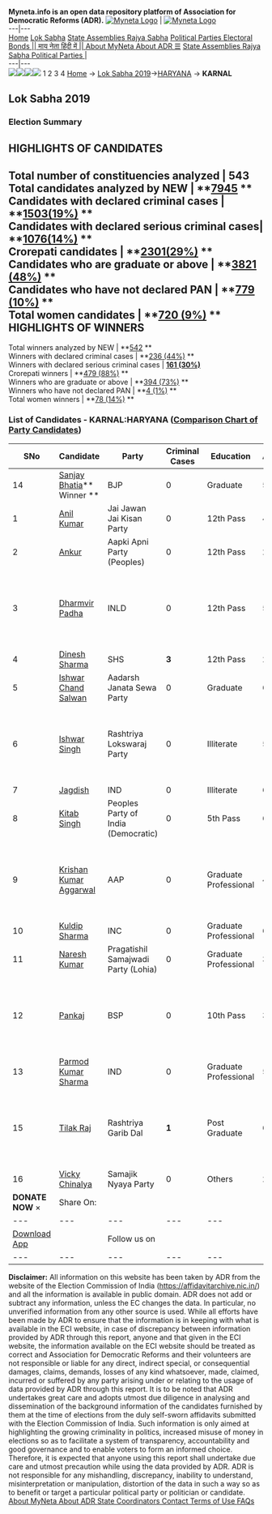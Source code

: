 **Myneta.info is an open data repository platform of Association for Democratic Reforms (ADR).**
[![Myneta Logo](https://www.myneta.info/lib/img/myneta-logo.png)](https://www.myneta.info/) | [![Myneta Logo](https://www.myneta.info/lib/img/adr-logo.png)](https://adrindia.org)  
---|---  
[Home](https://www.myneta.info/) [Lok Sabha](https://www.myneta.info/#ls "Lok Sabha") [ State Assemblies ](https://www.myneta.info/#sa "State Assemblies") [Rajya Sabha](https://www.myneta.info/#rs "Rajya Sabha") [Political Parties ](https://www.myneta.info/party "Political Parties") [ Electoral Bonds ](https://www.myneta.info/electoral_bonds "Electoral Bonds") [ || माय नेता हिंदी में || ](https://translate.google.co.in/translate?prev=hp&hl=en&js=y&u=www.myneta.info&sl=en&tl=hi&history_state0=) [ About MyNeta ](https://adrindia.org/content/about-myneta) [ About ADR ](https://adrindia.org/about-adr/who-we-are) [☰](javascript:void\(0\))
[ State Assemblies ](https://www.myneta.info/#sa "State Assemblies") [ Rajya Sabha ](https://www.myneta.info/#rs "Rajya Sabha") [ Political Parties ](https://www.myneta.info/party "Political Parties")
|   
---|---  
![](https://www.myneta.info/lib/img/banner/banner-1.png)![](https://www.myneta.info/lib/img/banner/banner-2.png)![](https://www.myneta.info/lib/img/banner/banner-3.png)![](https://www.myneta.info/lib/img/banner/banner-4.png)
1  2  3  4 
[Home](https://www.myneta.info/) → [Lok Sabha 2019](https://www.myneta.info/LokSabha2019/)→[HARYANA](https://www.myneta.info/LokSabha2019/index.php?action=show_constituencies&state_id=40) → **KARNAL**
### 
## Lok Sabha 2019
###  Election Summary 
HIGHLIGHTS OF CANDIDATES  
---  
Total number of constituencies analyzed |  543   
Total candidates analyzed by NEW | **[7945](https://www.myneta.info/LokSabha2019/index.php?action=summary&subAction=candidates_analyzed&sort=candidate#summary) **  
Candidates with declared criminal cases | **[1503(19%)](https://www.myneta.info/LokSabha2019/index.php?action=summary&subAction=crime&sort=candidate#summary) **  
Candidates with declared serious criminal cases| **[1076(14%)](https://www.myneta.info/LokSabha2019/index.php?action=summary&subAction=serious_crime&sort=candidate#summary) **  
Crorepati candidates | **[2301(29%)](https://www.myneta.info/LokSabha2019/index.php?action=summary&subAction=crorepati&sort=candidate#summary) **  
Candidates who are graduate or above | **[3821 (48%)](https://www.myneta.info/LokSabha2019/index.php?action=summary&subAction=education&sort=candidate#summary) **  
Candidates who have not declared PAN | **[779 (10%)](https://www.myneta.info/LokSabha2019/index.php?action=summary&subAction=without_pan&sort=candidate#summary) **  
Total women candidates | **[720 (9%)](https://www.myneta.info/LokSabha2019/index.php?action=summary&subAction=women_candidate&sort=candidate#summary) **  
HIGHLIGHTS OF WINNERS  
---  
Total winners analyzed by NEW | **[542](https://www.myneta.info/LokSabha2019/index.php?action=summary&subAction=winner_analyzed&sort=candidate#summary) **  
Winners with declared criminal cases | **[236 (44%)](https://www.myneta.info/LokSabha2019/index.php?action=summary&subAction=winner_crime&sort=candidate#summary) **  
Winners with declared serious criminal cases | **[161 (30%)](https://www.myneta.info/LokSabha2019/index.php?action=summary&subAction=winner_serious_crime&sort=candidate#summary)**  
Crorepati winners | **[479 (88%)](https://www.myneta.info/LokSabha2019/index.php?action=summary&subAction=winner_crorepati&sort=candidate#summary) **  
Winners who are graduate or above | **[394 (73%)](https://www.myneta.info/LokSabha2019/index.php?action=summary&subAction=winner_education&sort=candidate#summary) **  
Winners who have not declared PAN | **[4 (1%)](https://www.myneta.info/LokSabha2019/index.php?action=summary&subAction=winner_without_pan&sort=candidate#summary) **  
Total women winners | **[78 (14%)](https://www.myneta.info/LokSabha2019/index.php?action=summary&subAction=winner_women&sort=candidate#summary) **  
### List of Candidates - KARNAL:HARYANA ([Comparison Chart of Party Candidates](https://www.myneta.info/LokSabha2019/comparisonchart.php?constituency_id=575))
SNo | Candidate| Party| Criminal Cases| Education| Age| Total Assets| Liabilities  
---|---|---|---|---|---|---|---  
14  | [Sanjay Bhatia](https://www.myneta.info/LokSabha2019/candidate.php?candidate_id=12177)** Winner ** | BJP | 0 | Graduate| 51 | Rs 22,56,739 ~ 22 Lacs+ | Rs 5,00,000 ~ 5 Lacs+  
1  | [Anil Kumar](https://www.myneta.info/LokSabha2019/candidate.php?candidate_id=13238) | Jai Jawan Jai Kisan Party | 0 | 12th Pass| 45 | Rs 3,74,500 ~ 3 Lacs+ | Rs 0 ~   
2  | [Ankur](https://www.myneta.info/LokSabha2019/candidate.php?candidate_id=13237) | Aapki Apni Party (Peoples) | 0 | 12th Pass| 29 | Rs 16,33,000 ~ 16 Lacs+ | Rs 0 ~   
3  | [Dharmvir Padha](https://www.myneta.info/LokSabha2019/candidate.php?candidate_id=13236) | INLD | 0 | 12th Pass| 56 | ![](https://myneta.info/image_v2.php?myneta_folder=LokSabha2019&candidate_id=13236&col=ta) | ![](https://myneta.info/image_v2.php?myneta_folder=LokSabha2019&candidate_id=13236&col=lia)  
4  | [Dinesh Sharma](https://www.myneta.info/LokSabha2019/candidate.php?candidate_id=12509) | SHS | **3** | 12th Pass| 28 | Rs 6,09,052 ~ 6 Lacs+ | Rs 0 ~   
5  | [Ishwar Chand Salwan](https://www.myneta.info/LokSabha2019/candidate.php?candidate_id=12174) | Aadarsh Janata Sewa Party | 0 | Graduate| 69 | Rs 1,56,03,325 ~ 1 Crore+ | Rs 28,566 ~ 28 Thou+  
6  | [Ishwar Singh](https://www.myneta.info/LokSabha2019/candidate.php?candidate_id=12508) | Rashtriya Lokswaraj Party | 0 | Illiterate| 58 | ![](https://myneta.info/image_v2.php?myneta_folder=LokSabha2019&candidate_id=12508&col=ta) | ![](https://myneta.info/image_v2.php?myneta_folder=LokSabha2019&candidate_id=12508&col=lia)  
7  | [Jagdish](https://www.myneta.info/LokSabha2019/candidate.php?candidate_id=13239) | IND | 0 | Illiterate| 66 | Rs 46,90,000 ~ 46 Lacs+ | Rs 0 ~   
8  | [Kitab Singh](https://www.myneta.info/LokSabha2019/candidate.php?candidate_id=12176) | Peoples Party of India (Democratic) | 0 | 5th Pass| 61 | Rs 42,68,000 ~ 42 Lacs+ | Rs 3,00,000 ~ 3 Lacs+  
9  | [Krishan Kumar Aggarwal](https://www.myneta.info/LokSabha2019/candidate.php?candidate_id=12506) | AAP | 0 | Graduate Professional| 41 | ![](https://myneta.info/image_v2.php?myneta_folder=LokSabha2019&candidate_id=12506&col=ta) | ![](https://myneta.info/image_v2.php?myneta_folder=LokSabha2019&candidate_id=12506&col=lia)  
10  | [Kuldip Sharma](https://www.myneta.info/LokSabha2019/candidate.php?candidate_id=13235) | INC | 0 | Graduate Professional| 62 | Rs 11,33,55,363 ~ 11 Crore+ | Rs 10,11,148 ~ 10 Lacs+  
11  | [Naresh Kumar](https://www.myneta.info/LokSabha2019/candidate.php?candidate_id=12507) | Pragatishil Samajwadi Party (Lohia) | 0 | Graduate Professional| 39 | Rs 2,00,000 ~ 2 Lacs+ | Rs 0 ~   
12  | [Pankaj](https://www.myneta.info/LokSabha2019/candidate.php?candidate_id=12175) | BSP | 0 | 10th Pass| 30 | ![](https://myneta.info/image_v2.php?myneta_folder=LokSabha2019&candidate_id=12175&col=ta) | ![](https://myneta.info/image_v2.php?myneta_folder=LokSabha2019&candidate_id=12175&col=lia)  
13  | [Parmod Kumar Sharma](https://www.myneta.info/LokSabha2019/candidate.php?candidate_id=12510) | IND | 0 | Graduate Professional| 54 | Rs 95,78,661 ~ 95 Lacs+ | Rs 14,05,603 ~ 14 Lacs+  
15  | [Tilak Raj](https://www.myneta.info/LokSabha2019/candidate.php?candidate_id=13240) | Rashtriya Garib Dal | **1** | Post Graduate| 60 | ![](https://myneta.info/image_v2.php?myneta_folder=LokSabha2019&candidate_id=13240&col=ta) | ![](https://myneta.info/image_v2.php?myneta_folder=LokSabha2019&candidate_id=13240&col=lia)  
16  | [Vicky Chinalya](https://www.myneta.info/LokSabha2019/candidate.php?candidate_id=13241) | Samajik Nyaya Party | 0 | Others| 27 | Rs 35,500 ~ 35 Thou+ | Rs 20,000 ~ 20 Thou+  
|  **DONATE NOW** × |  Share On:  | [](https://api.whatsapp.com/send?text=https%3A%2F%2Fmyneta.info%2Fpunjab2022%2Findex.php%3Faction%3Dshow_constituencies%26state_id%3D19) | [](https://www.facebook.com/sharer/sharer.php?u=https%3A%2F%2Fmyneta.info%2Fpunjab2022%2Findex.php%3Faction%3Dshow_constituencies%26state_id%3D19) | [](https://twitter.com/share?url=https%3A%2F%2Fmyneta.info%2Fpunjab2022%2Findex.php%3Faction%3Dshow_constituencies%26state_id%3D19)  
---|---|---|---|---  
| [ Download App ](https://play.google.com/store/apps/details?id=com.webrosoft.myneta1&pcampaignid=pcampaignidMKT-Other-global-all-co-prtnr-py-PartBadge-Mar2515-1) | [](https://play.google.com/store/apps/details?id=com.webrosoft.myneta1&pcampaignid=pcampaignidMKT-Other-global-all-co-prtnr-py-PartBadge-Mar2515-1) |  Follow us on  | [](https://www.facebook.com/adrindia.org/) | [](https://twitter.com/adrspeaks) | [](https://groups.google.com/g/national-election-watch?hl=en&pli=1) | [](https://www.instagram.com/adrspeaks/) | [](https://www.youtube.com/user/adrspeaks) | [](https://sharechat.com/profile/adrspeaks)  
---|---|---|---|---|---|---|---|---  
**Disclaimer:** All information on this website has been taken by ADR from the website of the Election Commission of India (https://affidavitarchive.nic.in/) and all the information is available in public domain. ADR does not add or subtract any information, unless the EC changes the data. In particular, no unverified information from any other source is used. While all efforts have been made by ADR to ensure that the information is in keeping with what is available in the ECI website, in case of discrepancy between information provided by ADR through this report, anyone and that given in the ECI website, the information available on the ECI website should be treated as correct and Association for Democratic Reforms and their volunteers are not responsible or liable for any direct, indirect special, or consequential damages, claims, demands, losses of any kind whatsoever, made, claimed, incurred or suffered by any party arising under or relating to the usage of data provided by ADR through this report. It is to be noted that ADR undertakes great care and adopts utmost due diligence in analysing and dissemination of the background information of the candidates furnished by them at the time of elections from the duly self-sworn affidavits submitted with the Election Commission of India. Such information is only aimed at highlighting the growing criminality in politics, increased misuse of money in elections so as to facilitate a system of transparency, accountability and good governance and to enable voters to form an informed choice. Therefore, it is expected that anyone using this report shall undertake due care and utmost precaution while using the data provided by ADR. ADR is not responsible for any mishandling, discrepancy, inability to understand, misinterpretation or manipulation, distortion of the data in such a way so as to benefit or target a particular political party or politician or candidate. 
[ About MyNeta ](https://adrindia.org/content/about-myneta) [ About ADR ](https://adrindia.org/about-adr/who-we-are) [ State Coordinators ](https://adrindia.org/about-adr/state-coordinators) [ Contact ](https://adrindia.org/contact-us) [ Terms of Use ](https://adrindia.org/content/adr-terms-use) [ FAQs ](https://adrindia.org/content/faqs)
